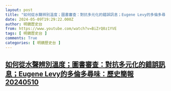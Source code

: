 ```yaml
---
layout: post
title: "如何從水聲辨別溫度；圖書審查：對抗多元化的錯誤訊息；Eugene Levy的多倫多尋味：歷史簡報20240510"
date: 2024-05-09T19:29:22.000Z
author: 明鏡歷史台
from: https://www.youtube.com/watch?v=BiZrQ0z1YVE
tags: [ 明鏡歷史台 ]
comments: True
categories: [ 明鏡歷史台 ]
---
```

<!--1715282962000-->
[如何從水聲辨別溫度；圖書審查：對抗多元化的錯誤訊息；Eugene Levy的多倫多尋味：歷史簡報20240510](https://www.youtube.com/watch?v=BiZrQ0z1YVE)
------

<div>

</div>
